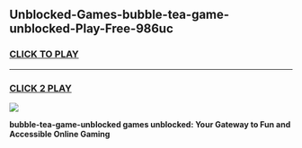 
## Unblocked-Games-bubble-tea-game-unblocked-Play-Free-986uc
<h3>
<a href="https://premium76.site?title=bubble-tea-game-unblocked&ref=17A">CLICK TO PLAY</a></h3>
<hr>

<h3>
<a href="https://premium76.site?title=bubble-tea-game-unblocked&ref=17A">CLICK 2 PLAY</a>
  
</h3>

<a href="https://premium76.site?title=bubble-tea-game-unblocked&ref=17A"><img src="https://clearcache.store/games.png"></a>


**bubble-tea-game-unblocked games unblocked: Your Gateway to Fun and Accessible Online Gaming**
